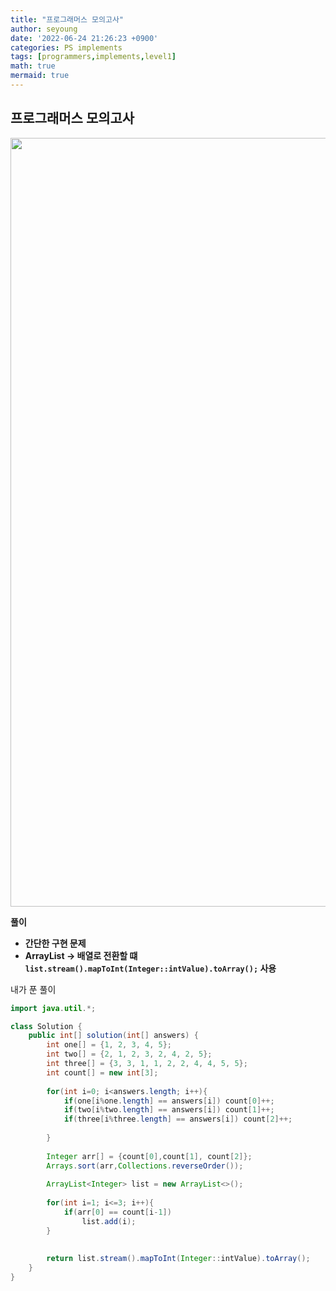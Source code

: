 ```yaml
---
title: "프로그래머스 모의고사"
author: seyoung
date: '2022-06-24 21:26:23 +0900'
categories: PS implements
tags: [programmers,implements,level1]
math: true
mermaid: true
---
```



## 프로그래머스 모의고사


<img width="1230" alt="" src="https://user-images.githubusercontent.com/54762273/175535542-a3baa435-dded-4d81-91e8-a1b6ca661042.PNG">




**풀이**

 - **간단한 구현 문제**
 - **ArrayList -> 배열로 전환할 떄 `list.stream().mapToInt(Integer::intValue).toArray();` 사용**
 
 
내가 푼 풀이 

```java
import java.util.*;

class Solution {
    public int[] solution(int[] answers) {
        int one[] = {1, 2, 3, 4, 5};
        int two[] = {2, 1, 2, 3, 2, 4, 2, 5};
        int three[] = {3, 3, 1, 1, 2, 2, 4, 4, 5, 5};
        int count[] = new int[3];
        
        for(int i=0; i<answers.length; i++){
            if(one[i%one.length] == answers[i]) count[0]++;
            if(two[i%two.length] == answers[i]) count[1]++;
            if(three[i%three.length] == answers[i]) count[2]++;
            
        }
    
        Integer arr[] = {count[0],count[1], count[2]};
        Arrays.sort(arr,Collections.reverseOrder());
        
        ArrayList<Integer> list = new ArrayList<>();
        
        for(int i=1; i<=3; i++){
            if(arr[0] == count[i-1])
                list.add(i);
        }
        
    
        return list.stream().mapToInt(Integer::intValue).toArray();
    }
}
```






